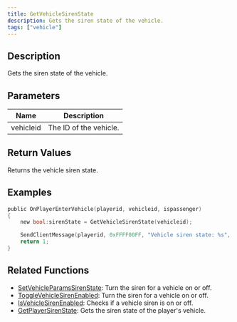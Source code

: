 ```yaml
---
title: GetVehicleSirenState
description: Gets the siren state of the vehicle.
tags: ["vehicle"]
---
```


<VersionWarn version='omp v1.1.0.2612' />

## Description

Gets the siren state of the vehicle.

## Parameters

| Name      | Description            |
|-----------|------------------------|
| vehicleid | The ID of the vehicle. |

## Return Values

Returns the vehicle siren state.

## Examples

```c
public OnPlayerEnterVehicle(playerid, vehicleid, ispassenger)
{
    new bool:sirenState = GetVehicleSirenState(vehicleid);

    SendClientMessage(playerid, 0xFFFF00FF, "Vehicle siren state: %s", sirenState ? "On" : "Off");
    return 1;
}
```

## Related Functions

- [SetVehicleParamsSirenState](SetVehicleParamsSirenState): Turn the siren for a vehicle on or off.
- [ToggleVehicleSirenEnabled](ToggleVehicleSirenEnabled): Turn the siren for a vehicle on or off.
- [IsVehicleSirenEnabled](IsVehicleSirenEnabled): Checks if a vehicle siren is on or off.
- [GetPlayerSirenState](GetPlayerSirenState): Gets the siren state of the player's vehicle.
